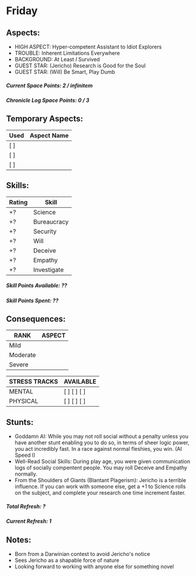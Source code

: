 # Friday

## Aspects:
* HIGH ASPECT: Hyper-competent Assistant to Idiot Explorers
* TROUBLE: Inherent Limitations Everywhere
* BACKGROUND: At Least *I* Survived
* GUEST STAR: (Jericho) Research is Good for the Soul
* GUEST STAR: (Will) Be Smart, Play Dumb

##### Current Space Points: 2 / infinitem
##### Chronicle Log Space Points: 0 / 3


## Temporary Aspects:

Used | Aspect Name
-----|--------------------------------
 [ ] | 
 [ ] | 
 [ ] | 


## Skills:

Rating | Skill
------ | --------
  +?   | Science
  +?   | Bureaucracy
  +?   | Security
  +?   | Will
  +?   | Deceive
  +?   | Empathy
  +?   | Investigate

  
##### Skill Points Available: ??
##### Skill Points Spent: ??


## Consequences:

RANK     | ASPECT
---------|--------
Mild     | 
Moderate | 
Severe   | 


STRESS TRACKS | AVAILABLE
--------------|----------------
MENTAL        | [ ] [ ] [ ]
PHYSICAL      | [ ] [ ] [ ]



## Stunts:
* Goddamn AI: While you may not roll social without a penalty unless you have another stunt enabling you to do so, in terms of sheer logic power, you act incredibly fast.  In a race against normal fleshies, you win.  (AI Speed I)
* Well-Read Social Skills: During play age, you were given communication logs of socially compentent people.  You may roll Deceive and Empathy normally.
* From the Shoulders of Giants (Blantant Plagerism): Jericho is a terrible influence.  If you can work with someone else, get a +1 to Science rolls on the subject, and complete your research one time increment faster.


##### Total Refresh:   ?
##### Current Refresh: 1


## Notes:

* Born from a Darwinian contest to avoid Jericho's notice
* Sees Jericho as a shapable force of nature
* Looking forward to working with anyone else for something novel